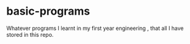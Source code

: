 # basic-programs

Whatever programs I learnt in my first year engineering , that all I have stored in this repo.
